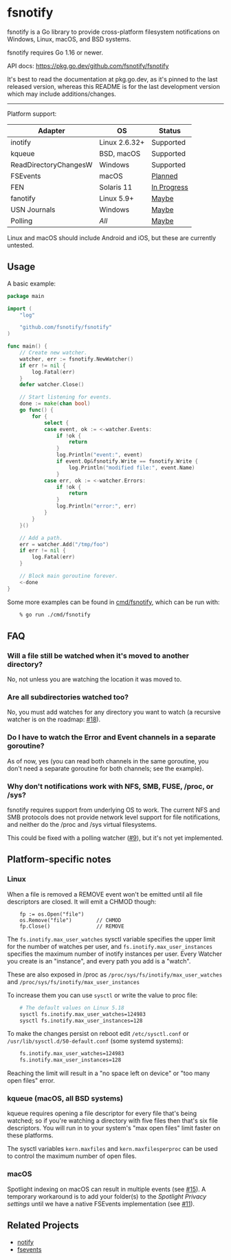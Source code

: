 # fsnotify

fsnotify is a Go library to provide cross-platform filesystem notifications on
Windows, Linux, macOS, and BSD systems.

fsnotify requires Go 1.16 or newer.

API docs: <https://pkg.go.dev/github.com/fsnotify/fsnotify>

It's best to read the documentation at pkg.go.dev, as it's pinned to the last
released version, whereas this README is for the last development version which
may include additions/changes.

---

Platform support:

| Adapter               | OS             | Status                                                       |
| --------------------- | ---------------| -------------------------------------------------------------|
| inotify               | Linux 2.6.32+  | Supported                                                    |
| kqueue                | BSD, macOS     | Supported                                                    |
| ReadDirectoryChangesW | Windows        | Supported                                                    |
| FSEvents              | macOS          | [Planned](https://github.com/fsnotify/fsnotify/issues/11)    |
| FEN                   | Solaris 11     | [In Progress](https://github.com/fsnotify/fsnotify/pull/371) |
| fanotify              | Linux 5.9+     | [Maybe](https://github.com/fsnotify/fsnotify/issues/114)     |
| USN Journals          | Windows        | [Maybe](https://github.com/fsnotify/fsnotify/issues/53)      |
| Polling               | *All*          | [Maybe](https://github.com/fsnotify/fsnotify/issues/9)       |

Linux and macOS should include Android and iOS, but these are currently untested.

Usage
-----

A basic example:

```go
package main

import (
    "log"

    "github.com/fsnotify/fsnotify"
)

func main() {
    // Create new watcher.
    watcher, err := fsnotify.NewWatcher()
    if err != nil {
        log.Fatal(err)
    }
    defer watcher.Close()

    // Start listening for events.
    done := make(chan bool)
    go func() {
        for {
            select {
            case event, ok := <-watcher.Events:
                if !ok {
                    return
                }
                log.Println("event:", event)
                if event.Op&fsnotify.Write == fsnotify.Write {
                    log.Println("modified file:", event.Name)
                }
            case err, ok := <-watcher.Errors:
                if !ok {
                    return
                }
                log.Println("error:", err)
            }
        }
    }()

    // Add a path.
    err = watcher.Add("/tmp/foo")
    if err != nil {
        log.Fatal(err)
    }

    // Block main goroutine forever.
    <-done
}
```

Some more examples can be found in [cmd/fsnotify](cmd/fsnotify), which can be
run with:

```bash
    % go run ./cmd/fsnotify
```

FAQ
---

### Will a file still be watched when it's moved to another directory?

No, not unless you are watching the location it was moved to.

### Are all subdirectories watched too?

No, you must add watches for any directory you want to watch (a recursive
watcher is on the roadmap: [#18]).

[#18]: https://github.com/fsnotify/fsnotify/issues/18

### Do I have to watch the Error and Event channels in a separate goroutine?

As of now, yes (you can read both channels in the same goroutine, you don't need
a separate goroutine for both channels; see the example).

### Why don't notifications work with NFS, SMB, FUSE, /proc, or /sys?

fsnotify requires support from underlying OS to work. The current NFS and SMB
protocols does not provide network level support for file notifications, and
neither do the /proc and /sys virtual filesystems.

This could be fixed with a polling watcher ([#9]), but it's not yet implemented.

[#9]: https://github.com/fsnotify/fsnotify/issues/9

Platform-specific notes
-----------------------

### Linux

When a file is removed a REMOVE event won't be emitted until all file
descriptors are closed. It will emit a CHMOD though:

```golang
    fp := os.Open("file")
    os.Remove("file")        // CHMOD
    fp.Close()               // REMOVE
```

The `fs.inotify.max_user_watches` sysctl variable specifies the upper limit for
the number of watches per user, and `fs.inotify.max_user_instances` specifies
the maximum number of inotify instances per user. Every Watcher you create is an
"instance", and every path you add is a "watch".

These are also exposed in /proc as `/proc/sys/fs/inotify/max_user_watches` and
`/proc/sys/fs/inotify/max_user_instances`

To increase them you can use `sysctl` or write the value to proc file:

```bash
    # The default values on Linux 5.18
    sysctl fs.inotify.max_user_watches=124983
    sysctl fs.inotify.max_user_instances=128
```

To make the changes persist on reboot edit `/etc/sysctl.conf` or
`/usr/lib/sysctl.d/50-default.conf` (some systemd systems):

```bash
    fs.inotify.max_user_watches=124983
    fs.inotify.max_user_instances=128
```

Reaching the limit will result in a "no space left on device" or "too many open
files" error.

### kqueue (macOS, all BSD systems)

kqueue requires opening a file descriptor for every file that's being watched;
so if you're watching a directory with five files then that's six file
descriptors. You will run in to your system's "max open files" limit faster on
these platforms.

The sysctl variables `kern.maxfiles` and `kern.maxfilesperproc` can be used to
control the maximum number of open files.

### macOS

Spotlight indexing on macOS can result in multiple events (see [#15]). A temporary
workaround is to add your folder(s) to the *Spotlight Privacy settings* until we
have a native FSEvents implementation (see [#11]).

[#11]: https://github.com/fsnotify/fsnotify/issues/11
[#15]: https://github.com/fsnotify/fsnotify/issues/15

Related Projects
----------------

- [notify](https://github.com/rjeczalik/notify)
- [fsevents](https://github.com/fsnotify/fsevents)
